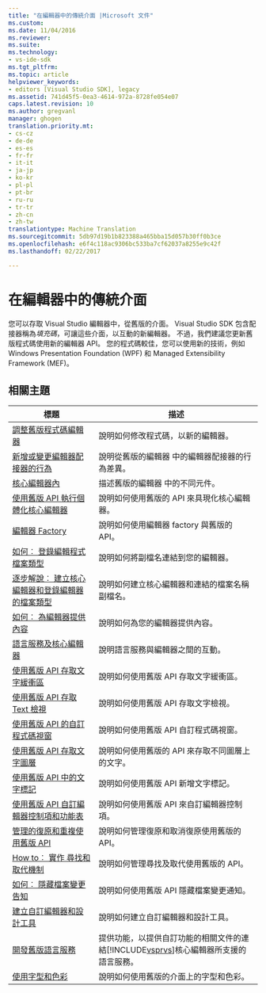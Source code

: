 ```yaml
---
title: "在編輯器中的傳統介面 |Microsoft 文件"
ms.custom: 
ms.date: 11/04/2016
ms.reviewer: 
ms.suite: 
ms.technology:
- vs-ide-sdk
ms.tgt_pltfrm: 
ms.topic: article
helpviewer_keywords:
- editors [Visual Studio SDK], legacy
ms.assetid: 741d45f5-0ea3-4614-972a-8728fe054e07
caps.latest.revision: 10
ms.author: gregvanl
manager: ghogen
translation.priority.mt:
- cs-cz
- de-de
- es-es
- fr-fr
- it-it
- ja-jp
- ko-kr
- pl-pl
- pt-br
- ru-ru
- tr-tr
- zh-cn
- zh-tw
translationtype: Machine Translation
ms.sourcegitcommit: 5db97d19b1b823388a465bba15d057b30ff0b3ce
ms.openlocfilehash: e6f4c118ac9306bc533ba7cf62037a8255e9c42f
ms.lasthandoff: 02/22/2017

---
```

# <a name="legacy-interfaces-in-the-editor"></a>在編輯器中的傳統介面
您可以存取 Visual Studio 編輯器中，從舊版的介面。 Visual Studio SDK 包含配接器稱為*填充碼*，可讓這些介面，以互動的新編輯器。 不過，我們建議您更新舊版程式碼使用新的編輯器 API。 您的程式碼較佳，您可以使用新的技術，例如 Windows Presentation Foundation (WPF) 和 Managed Extensibility Framework (MEF)。  
  
## <a name="related-topics"></a>相關主題  
  
|標題|描述|  
|-----------|-----------------|  
|[調整舊版程式碼編輯器](../extensibility/adapting-legacy-code-to-the-editor.md)|說明如何修改程式碼，以新的編輯器。|  
|[新增或變更編輯器配接器的行為](../extensibility/new-or-changed-behavior-with-editor-adapters.md)|說明從舊版的編輯器 中的編輯器配接器的行為差異。|  
|[核心編輯器內](../extensibility/inside-the-core-editor.md)|描述舊版的編輯器 中的不同元件。|  
|[使用舊版 API 執行個體化核心編輯器](../extensibility/instantiating-the-core-editor-by-using-the-legacy-api.md)|說明如何使用舊版的 API 來具現化核心編輯器。|  
|[編輯器 Factory](../extensibility/editor-factories.md)|說明如何使用編輯器 factory 與舊版的 API。|  
|[如何︰ 登錄編輯程式檔案類型](../extensibility/how-to-register-editor-file-types.md)|說明如何將副檔名連結到您的編輯器。|  
|[逐步解說︰ 建立核心編輯器和登錄編輯器的檔案類型](../extensibility/walkthrough-creating-a-core-editor-and-registering-an-editor-file-type.md)|說明如何建立核心編輯器和連結的檔案名稱副檔名。|  
|[如何︰ 為編輯器提供內容](../extensibility/how-to-provide-context-for-editors.md)|說明如何為您的編輯器提供內容。|  
|[語言服務及核心編輯器](../extensibility/language-services-and-the-core-editor.md)|說明語言服務與編輯器之間的互動。|  
|[使用舊版 API 存取文字緩衝區](../extensibility/accessing-the-text-buffer-by-using-the-legacy-api.md)|說明如何使用舊版 API 存取文字緩衝區。|  
|[使用舊版 API 存取 Text 檢視](../extensibility/accessing-thetext-view-by-using-the-legacy-api.md)|說明如何使用舊版 API 存取文字檢視。|  
|[使用舊版 API 的自訂程式碼視窗](../extensibility/customizing-code-windows-by-using-the-legacy-api.md)|說明如何使用舊版 API 自訂程式碼視窗。|  
|[使用舊版 API 存取文字圖層](../extensibility/accessing-text-layers-by-using-the-legacy-api.md)|說明如何使用舊版的 API 來存取不同圖層上的文字。|  
|[使用舊版 API 中的文字標記](../extensibility/using-text-markers-with-the-legacy-api.md)|說明如何使用舊版 API 新增文字標記。|  
|[使用舊版 API 自訂編輯器控制項和功能表](../extensibility/customizing-editor-controls-and-menus-by-using-the-legacy-api.md)|說明如何使用舊版 API 來自訂編輯器控制項。|  
|[管理的復原和重複使用舊版 API](../extensibility/managing-undo-and-redo-by-using-the-legacy-api.md)|說明如何管理復原和取消復原使用舊版的 API。|  
|[How to︰ 實作 尋找和取代機制](../extensibility/how-to-implement-the-find-and-replace-mechanism.md)|說明如何管理尋找及取代使用舊版的 API。|  
|[如何︰ 隱藏檔案變更告知](../extensibility/how-to-suppress-file-change-notifications.md)|說明如何使用舊版 API 隱藏檔案變更通知。|  
|[建立自訂編輯器和設計工具](../extensibility/creating-custom-editors-and-designers.md)|說明如何建立自訂編輯器和設計工具。|  
|[開發舊版語言服務](../extensibility/internals/developing-a-legacy-language-service.md)|提供功能，以提供自訂功能的相關文件的連結[!INCLUDE[vsprvs](../code-quality/includes/vsprvs_md.md)]核心編輯器所支援的語言服務。|  
|[使用字型和色彩](../extensibility/using-fonts-and-colors.md)|說明如何使用舊版的介面上的字型和色彩。|
